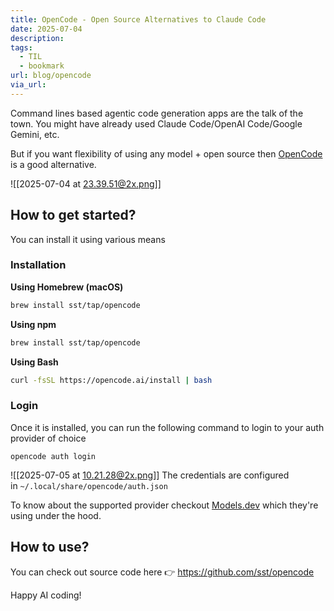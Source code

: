 ```yaml
---
title: OpenCode - Open Source Alternatives to Claude Code
date: 2025-07-04
description: 
tags:
  - TIL
  - bookmark
url: blog/opencode
via_url:
---
```

Command lines based agentic code generation apps are the talk of the town. You might have already used Claude Code/OpenAI Code/Google Gemini, etc.

But if you want flexibility of using any model + open source then [OpenCode](https://opencode.ai/) is a good alternative.

![[2025-07-04 at 23.39.51@2x.png]]

## How to get started?

You can install it using various  means

### Installation
**Using Homebrew (macOS)**
```bash
brew install sst/tap/opencode
```

**Using npm**
```bash
brew install sst/tap/opencode
```

**Using Bash**
```sh
curl -fsSL https://opencode.ai/install | bash
```

### Login

Once it is installed, you can run the following command to login to your auth provider of choice

```shell
opencode auth login
```

![[2025-07-05 at 10.21.28@2x.png]]
The credentials are configured in `~/.local/share/opencode/auth.json`

To know about the supported provider checkout [Models.dev](https://models.dev/) which they're using under the hood.

## How to use? 

You can check out source code here 👉 https://github.com/sst/opencode

Happy AI coding!